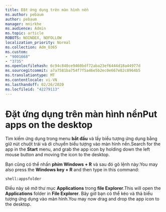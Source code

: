 ```yaml
---
title: Đặt ứng dụng trên màn hình nền
ms.author: pebaum
author: pebaum
manager: mnirkhe
ms.audience: Admin
ms.topic: article
ROBOTS: NOINDEX, NOFOLLOW
localization_priority: Normal
ms.collection: Adm_O365
ms.custom:
- "9001668"
- "3735"
ms.openlocfilehash: 6c94c840ce9460bdf72aba23ef6444d18a44977d
ms.sourcegitcommit: a7a7581ba754f7f5a46e5b2ec0e667e82c8964b5
ms.translationtype: MT
ms.contentlocale: vi-VN
ms.lasthandoff: 02/26/2020
ms.locfileid: "42279113"
---
```

# <a name="put-apps-on-the-desktop"></a><span data-ttu-id="6828e-102">Đặt ứng dụng trên màn hình nền</span><span class="sxs-lookup"><span data-stu-id="6828e-102">Put apps on the desktop</span></span>

<span data-ttu-id="6828e-103">Tìm kiếm ứng dụng trong menu **bắt đầu** và lấy biểu tượng ứng dụng bằng giữ nút chuột trái và di chuyển biểu tượng vào màn hình nền.</span><span class="sxs-lookup"><span data-stu-id="6828e-103">Search for the app in the **Start** menu, and grab the app icon by holding down the left mouse button and moving the icon to the desktop.</span></span>

<span data-ttu-id="6828e-104">Bạn cũng có thể nhấn **phím Windows + R** và sau đó gõ lệnh này:</span><span class="sxs-lookup"><span data-stu-id="6828e-104">You may also press the **Windows key + R** and then type in this command:</span></span>

`shell:appsfolder`

<span data-ttu-id="6828e-105">Điều này sẽ mở thư mục **Applications** trong **file Explorer**.</span><span class="sxs-lookup"><span data-stu-id="6828e-105">This will open the **Applications** folder in **File Explorer**.</span></span> <span data-ttu-id="6828e-106">Bây giờ bạn có thể kéo và thả biểu tượng ứng dụng vào màn hình.</span><span class="sxs-lookup"><span data-stu-id="6828e-106">You may now drag and drop the app icon to the desktop.</span></span>

